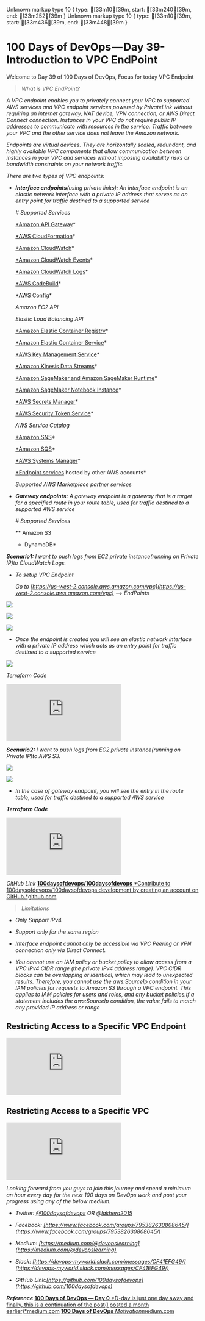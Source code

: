 Unknown markup type 10 { type: [33m10[39m, start: [33m240[39m, end: [33m252[39m }
Unknown markup type 10 { type: [33m10[39m, start: [33m436[39m, end: [33m448[39m }

# 100 Days of DevOps — Day 39-Introduction to VPC EndPoint

Welcome to Day 39 of 100 Days of DevOps, Focus for today VPC Endpoint
> *What is VPC EndPoint?*

*A VPC endpoint enables you to privately connect your VPC to supported AWS services and VPC endpoint services powered by PrivateLink without requiring an internet gateway, NAT device, VPN connection, or AWS Direct Connect connection. Instances in your VPC do not require public IP addresses to communicate with resources in the service. Traffic between your VPC and the other service does not leave the Amazon network.*

*Endpoints are virtual devices. They are horizontally scaled, redundant, and highly available VPC components that allow communication between instances in your VPC and services without imposing availability risks or bandwidth constraints on your network traffic.*

*There are two types of VPC endpoints:*

* ***Interface endpoints**(using private links): An interface endpoint is an elastic network interface with a private IP address that serves as an entry point for traffic destined to a supported service*

    *# Supported Services*

    [*Amazon API Gateway](https://docs.aws.amazon.com/apigateway/latest/developerguide/apigateway-private-apis.html)*

    [*AWS CloudFormation](https://docs.aws.amazon.com/AWSCloudFormation/latest/UserGuide/cfn-vpce-bucketnames.html)*

    [*Amazon CloudWatch](https://docs.aws.amazon.com/AmazonCloudWatch/latest/monitoring/cloudwatch-and-interface-VPC.html)*

    [*Amazon CloudWatch Events](https://docs.aws.amazon.com/AmazonCloudWatch/latest/events/cloudwatch-events-and-interface-VPC.html)*

    [*Amazon CloudWatch Logs](https://docs.aws.amazon.com/AmazonCloudWatch/latest/logs/cloudwatch-logs-and-interface-VPC.html)*

    [*AWS CodeBuild](https://docs.aws.amazon.com/codebuild/latest/userguide/use-vpc-endpoints-with-codebuild.html)*

    [*AWS Config](https://docs.aws.amazon.com/config/latest/developerguide/config-VPC-endpoints.html)*

    *Amazon EC2 API*

    *Elastic Load Balancing API*

    [*Amazon Elastic Container Registry](https://docs.aws.amazon.com/AmazonECR/latest/userguide/vpc-endpoints.html)*

    [*Amazon Elastic Container Service](https://docs.aws.amazon.com/AmazonECS/latest/developerguide/vpc-endpoints.html)*

    [*AWS Key Management Service](https://docs.aws.amazon.com/kms/latest/developerguide/vpc-endpoint.html)*

    [*Amazon Kinesis Data Streams](https://docs.aws.amazon.com/streams/latest/dev/vpc.html)*

    [*Amazon SageMaker and Amazon SageMaker Runtime](https://docs.aws.amazon.com/sagemaker/latest/dg/interface-vpc-endpoint.html)*

    [*Amazon SageMaker Notebook Instance](https://docs.aws.amazon.com/sagemaker/latest/dg/notebook-interface-endpoint.html)*

    [*AWS Secrets Manager](https://docs.aws.amazon.com/secretsmanager/latest/userguide/rotation-network-rqmts.html)*

    [*AWS Security Token Service](https://docs.aws.amazon.com/IAM/latest/UserGuide/id_credentials_sts_vpce.html)*

    *AWS Service Catalog*

    [*Amazon SNS](https://docs.aws.amazon.com/sns/latest/dg/sns-vpc.html)*

    [*Amazon SQS](https://docs.aws.amazon.com/AWSSimpleQueueService/latest/SQSDeveloperGuide/sqs-vpc-endpoints.html)*

    [*AWS Systems Manager](https://docs.aws.amazon.com/systems-manager/latest/userguide/sysman-setting-up-vpc.html)*

    [*Endpoint services](https://docs.aws.amazon.com/vpc/latest/userguide/endpoint-service.html) hosted by other AWS accounts*

    *Supported AWS Marketplace partner services*

* ***Gateway endpoints:** A gateway endpoint is a gateway that is a target for a specified route in your route table, used for traffic destined to a supported AWS service*

    *# Supported Services*

    ** Amazon S3
    * DynamoDB*

***Scenario1:** I want to push logs from EC2 private instance(running on Private IP)to CloudWatch Logs.*

* *To setup VPC Endpoint*

    *Go to [https://us-west-2.console.aws.amazon.com/vpc](https://us-west-2.console.aws.amazon.com/vpc) --> EndPoints*

![](https://cdn-images-1.medium.com/max/3752/1*MeVW4tuL4joWPO-hG-QQpQ.png)

![](https://cdn-images-1.medium.com/max/3628/1*u5aKQFyPKIpGDH_YOGRkhg.png)

![](https://cdn-images-1.medium.com/max/3448/1*i3IP-n7QRyeCaTJpjU1ljQ.png)

* *Once the endpoint is created you will see an elastic network interface with a private IP address which acts as an entry point for traffic destined to a supported service*

![](https://cdn-images-1.medium.com/max/5208/1*pQXKPI7D2XaTfbIKmN9MiQ.png)

*Terraform Code*

<iframe src="https://medium.com/media/2a2ccce8a95ce110f0bcafce44eda29c" frameborder=0></iframe>

***Scenario2:** I want to push logs from EC2 private instance(running on Private IP)to AWS S3.*

![](https://cdn-images-1.medium.com/max/4192/1*9XaeizghWcTKPIxVMxWhHQ.png)

![](https://cdn-images-1.medium.com/max/3904/1*ZbKwyF15qCFut53JNWeQLw.png)

* *In the case of gateway endpoint, you will see the entry in the route table, used for traffic destined to a supported AWS service*

***Terraform Code***

<iframe src="https://medium.com/media/e60d0f4588f8a48acc7dc59e999ec92b" frameborder=0></iframe>

*GitHub Link*
[**100daysofdevops/100daysofdevops**
*Contribute to 100daysofdevops/100daysofdevops development by creating an account on GitHub.*github.com](https://github.com/100daysofdevops/100daysofdevops/tree/master/vpc_endpoint)
> *Limitations*

* *Only Support IPv4*

* *Support only for the same region*

* *Interface endpoint cannot only be accessible via VPC Peering or VPN connection only via Direct Connect.*

* *You cannot use an IAM policy or bucket policy to allow access from a VPC IPv4 CIDR range (the private IPv4 address range). VPC CIDR blocks can be overlapping or identical, which may lead to unexpected results. Therefore, you cannot use the aws:SourceIp condition in your IAM policies for requests to Amazon S3 through a VPC endpoint. This applies to IAM policies for users and roles, and any bucket policies.If a statement includes the aws:SourceIp condition, the value fails to match any provided IP address or range*

## Restricting Access to a Specific VPC Endpoint

<iframe src="https://medium.com/media/d62de16c0919602569625e56fbfa9952" frameborder=0></iframe>

## Restricting Access to a Specific VPC

<iframe src="https://medium.com/media/6606333424ec05e709691c5750f57ce4" frameborder=0></iframe>

*Looking forward from you guys to join this journey and spend a minimum an hour every day for the next 100 days on DevOps work and post your progress using any of the below medium.*

* *Twitter: [@100daysofdevops](http://twitter.com/100daysofdevops) OR @[lakhera2015](https://twitter.com/lakhera2015)*

* *Facebook: [https://www.facebook.com/groups/795382630808645/](https://www.facebook.com/groups/795382630808645/)*

* *Medium: [https://medium.com/@devopslearning](https://medium.com/@devopslearning)*

* *Slack: [https://devops-myworld.slack.com/messages/CF41EFG49/](https://devops-myworld.slack.com/messages/CF41EFG49/)*

* *GitHub Link:[https://github.com/100daysofdevops](https://github.com/100daysofdevops)*

***Reference***
[**100 Days of DevOps — Day 0**
*D-day is just one day away and finally, this is a continuation of the post(I posted a month earlier)*medium.com](https://medium.com/@devopslearning/100-days-of-devops-day-0-4f2c9750542d)
[**100 Days of DevOps**
*Motivation*medium.com](https://medium.com/@devopslearning/100-days-of-devops-81faf13bf772)
